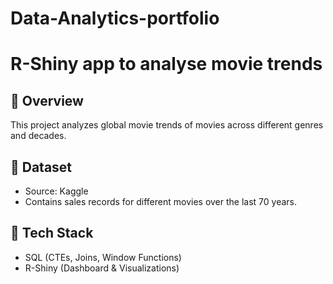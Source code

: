 # Data-Analytics-portfolio
# R-Shiny app to analyse movie trends

## 📝 Overview
This project analyzes global movie trends of movies across different genres and decades.

## 📂 Dataset
- Source: Kaggle
- Contains sales records for different movies over the last 70 years.

## 🚀 Tech Stack
- SQL (CTEs, Joins, Window Functions)
- R-Shiny (Dashboard & Visualizations)

